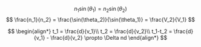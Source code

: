 $$
n_1 \sin(\theta_1) = n_2 \sin(\theta_2)
$$
$$
\frac{n_1}{n_2} = \frac{\sin(\theta_2)}{\sin(\theta_1)} = \frac{V_2}{V_1}
$$

$$
\begin{align*}
t_1 = \frac{d}{v_1}\\
t_2 = \frac{d}{v_2}\\
t_1-t_2 = \frac{d}{v_1} - \frac{d}{v_2} \propto \Delta nd
\end{align*}
$$

